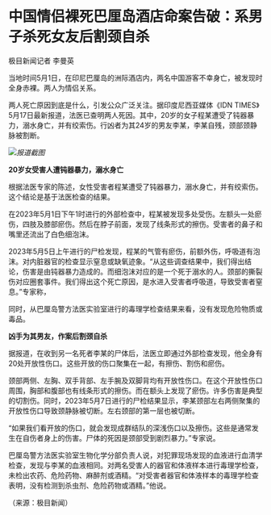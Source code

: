 # 中国情侣裸死巴厘岛酒店命案告破：系男子杀死女友后割颈自杀

极目新闻记者 李曼英

当地时间5月1日，在印尼巴厘岛的洲际酒店内，两名中国游客不幸身亡，被发现时全身赤裸。两人为情侣关系。

两人死亡原因到底是什么，引发公众广泛关注。据印度尼西亚媒体《IDN
TIMES》5月17日最新报道，法医已查明两人死因。其中，20岁的女子程某遭受了钝器暴力，溺水身亡，并有绞索伤。行凶者为其24岁的男友李某，李某自残，颈部颈静脉被割断。

![](https://inews.gtimg.com/om_bt/OoUaPxzLVSJIvGRWdPzCEWPzzTuILVpGY6zJsJsgGYlbEAA/1000)_报道截图_

**20岁女受害人遭钝器暴力，溺水身亡**

根据法医专家的陈述，女性受害者程某遭受了钝器暴力，溺水身亡，并有绞索伤。这个结论是基于法医检查的结果。

在2023年5月1日下午1时进行的外部检查中，程某被发现多处受伤。左额头一处瘀伤，四肢及膝部瘀伤。然后在脖子前面，发现了线条形式的擦伤。受害者的鼻子和嘴里还流出了白色细泡沫。

2023年5月5日上午进行的尸检发现，程某的气管有瘀伤，前额外伤，呼吸道有泡沫。对内脏器官的检查显示窒息或缺氧迹象。“从这些调查结果中，我们得出结论，伤害是由钝器暴力造成的。而细泡沫对应的是一个死于溺水的人。颈部的撕裂伤对应圈套事件。我们得出这个死亡原因，是水进入受害者呼吸道，导致受害者窒息。”专家称，

同时，从巴厘岛警方法医实验室进行的毒理学检查结果来看，没有发现危险物质或毒品。

**凶手为其男友，作案后割颈自杀**

据报道，在收到另一名死者李某的尸体后，法医立即通过外部检查发现，他全身有20处开放性伤口。这些开放的伤口聚集在一起，有擦伤、割伤和瘀伤。

颈部两侧、左胸、双手背部、左手腕及双脚背均有开放性伤口。在这个开放性伤口周围，胸部和腹部也有线条形式的擦伤。而在额头上发现了瘀伤。许多伤害是典型的切割伤。同时，2023年5月7日进行的尸检结果显示，李某颈部左右两侧聚集的开放性伤口导致颈静脉被切断。左右颈部的第一层也被切断。

“如果我们看开放的伤口，就会发现成群结队的深浅伤口以及擦伤。这些是通常发生在自伤者身上的伤害。尸体的死因是颈部受到剧烈暴力。”专家说。

巴厘岛警方法医实验室生物化学分部负责人说，对犯罪现场发现的血液进行血清学检查，发现与李某的血液相同。对两名受害人的器官和体液样本进行毒理学检查，未检出农药、危险药物、麻醉剂或酒精。“对受害者器官和体液样本的毒理学检查表明，没有检测到杀虫剂、危险药物或酒精。”他说。

（来源：极目新闻）

